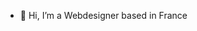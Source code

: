 - 👋 Hi, I’m a Webdesigner based in France
<!---
MAX-VDA/MAX-VDA is a ✨ special ✨ repository because its `README.md` (this file) appears on your GitHub profile.
You can click the Preview link to take a look at your changes.
--->
